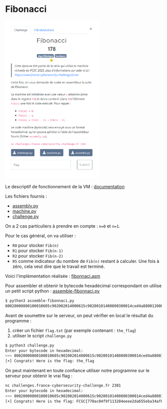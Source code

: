 # Fibonacci

<img alt="énoncé du challenge" src="énoncé.png" width=300>

Le descriptif de fonctionnement de la VM : [documentation](/description-vm/documentation.md)

Les fichiers fournis :
- [assembly.py](/description-vm/assembly.py)
- [machine.py](/description-vm/machine.py)
- [challenge.py](challenge.py)

On a 2 cas particuliers à prendre en compte : `n=0` et `n=1`.

Pour le cas général, on va utiliser :
- `R0` pour stocker `Fib(n)`
- `R1` pour stocker `Fib(n-1)`
- `R2` pour stocker `Fib(n-2)`
- `R5` comme indicateur du nombre de `Fib(n)` restant à calculer. Une fois à zéro, cela veut dire que le travail est terminé.

Voici l'implémentation réalisée : [fibonnaci.asm](fibonnaci.asm)

Pour assembler et obtenir le bytecode hexadécimal correspondant on utilise un petit script python : [assemble-fibonnaci.py](assemble-fibonnaci.py)

```bash
$ python3 assemble-fibonnaci.py
80020000800100010605c902002014000615c90200101400800300014ced4a88001200014cedc9fb1400
```


Avant de soumettre sur le serveur, on peut vérifier en local le résultat du programme :
1. créer un fichier `flag.txt` (par exemple contenant : `the_flag`)
2. utiliser le script `challenge.py`

```bash
$ python3 challenge.py
Enter your bytecode in hexadecimal:
>>> 80020000800100010605c902002014000615c90200101400800300014ced4a88001200014cedc9fb1400
[+] Congrats! Here is the flag: the_flag
```

On peut maintenant en toute confiance utiliser notre programme sur le serveur pour obtenir le vrai flag :

```bash
nc challenges.france-cybersecurity-challenge.fr 2301
Enter your bytecode in hexadecimal:
>>> 80020000800100010605c902002014000615c90200101400800300014ced4a88001200014cedc9fb1400
[+] Congrats! Here is the flag: FCSC{770ac04f9f113284eeee2da655eba34af09a12dba789c19020f5fd4eff1b1907}
```
